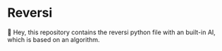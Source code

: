 # Reversi
:wave: Hey, this repository contains the reversi python file with an built-in AI, which is based on an algorithm.
